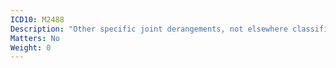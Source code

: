 ```yaml
---
ICD10: M2488
Description: "Other specific joint derangements, not elsewhere classified: Other"
Matters: No
Weight: 0
---
```


